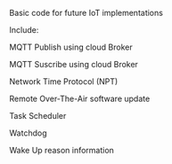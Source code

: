 Basic code for future IoT implementations

Include:

MQTT Publish using cloud Broker

MQTT Suscribe using cloud Broker

Network Time Protocol (NPT)

Remote Over-The-Air software update

Task Scheduler

Watchdog

Wake Up reason information
